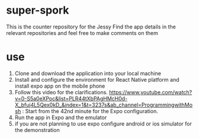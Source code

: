# super-spork
This is the counter repository for the Jessy
Find the app details in the relevant repositories and feel free to make comments on them

# use
1. Clone and download the application into your local machine
2. Install and configure the environment for React Native platform and install expo app on the mobile phone
3. Follow this video for the clarifications. https://www.youtube.com/watch?v=0-S5a0eXPoc&list=PLR44tXbPAgHMcH0d-X_bfuj4L5Qex0kD_&index=1&t=3237s&ab_channel=ProgrammingwithMosh : Start from the 42nd minute for the Expo configuration.
4. Run the app in Expo and the emulator
5. if you are not planning to use expo configure android or ios simulator for the demonstration